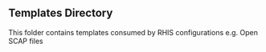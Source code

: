 ## Templates Directory
This folder contains templates consumed by RHIS configurations
e.g. Open SCAP files
